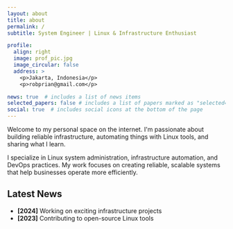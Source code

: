 ```yaml
---
layout: about
title: about
permalink: /
subtitle: System Engineer | Linux & Infrastructure Enthusiast

profile:
  align: right
  image: prof_pic.jpg
  image_circular: false
  address: >
    <p>Jakarta, Indonesia</p>
    <p>robprian@gmail.com</p>

news: true  # includes a list of news items
selected_papers: false # includes a list of papers marked as "selected={true}"
social: true  # includes social icons at the bottom of the page
---
```


Welcome to my personal space on the internet. I'm passionate about building reliable infrastructure, automating things with Linux tools, and sharing what I learn.

I specialize in Linux system administration, infrastructure automation, and DevOps practices. My work focuses on creating reliable, scalable systems that help businesses operate more efficiently.

## Latest News
- **[2024]** Working on exciting infrastructure projects
- **[2023]** Contributing to open-source Linux tools
